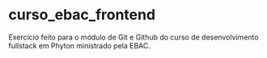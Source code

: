 # curso_ebac_frontend
Exercício feito para o módulo de Git e Github do curso de desenvolvimento fullstack em Phyton ministrado pela EBAC.
